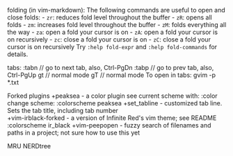 folding (in vim-markdown):
	The following commands are useful to open and close folds:
		- `zr`: reduces fold level throughout the buffer
		- `zR`: opens all folds
		- `zm`: increases fold level throughout the buffer
		- `zM`: folds everything all the way
		- `za`: open a fold your cursor is on
		- `zA`: open a fold your cursor is on recursively
		- `zc`: close a fold your cursor is on
		- `zC`: close a fold your cursor is on recursively
	Try `:help fold-expr` and `:help fold-commands` for details.

tabs:
    :tabn       // go to next tab, also, Ctrl-PgDn
    :tabp       // go to prev tab, also, Ctrl-PgUp
    gt          // normal mode
    gT          // normal mode
    To open in tabs:
        gvim -p *.txt

Forked plugins
    +peaksea - a color plugin
            see current scheme with:
                :color
            change scheme:
                :colorscheme peaksea
    +set_tabline - customized tab line. Sets the tab title, including tab number  
    +vim-irblack-forked - a version of Infinite Red's vim theme; see README
                :colorscheme ir_black
    +vim-peepopen - fuzzy search of filenames and paths in a project; not sure how to use this yet



MRU
NERDtree



